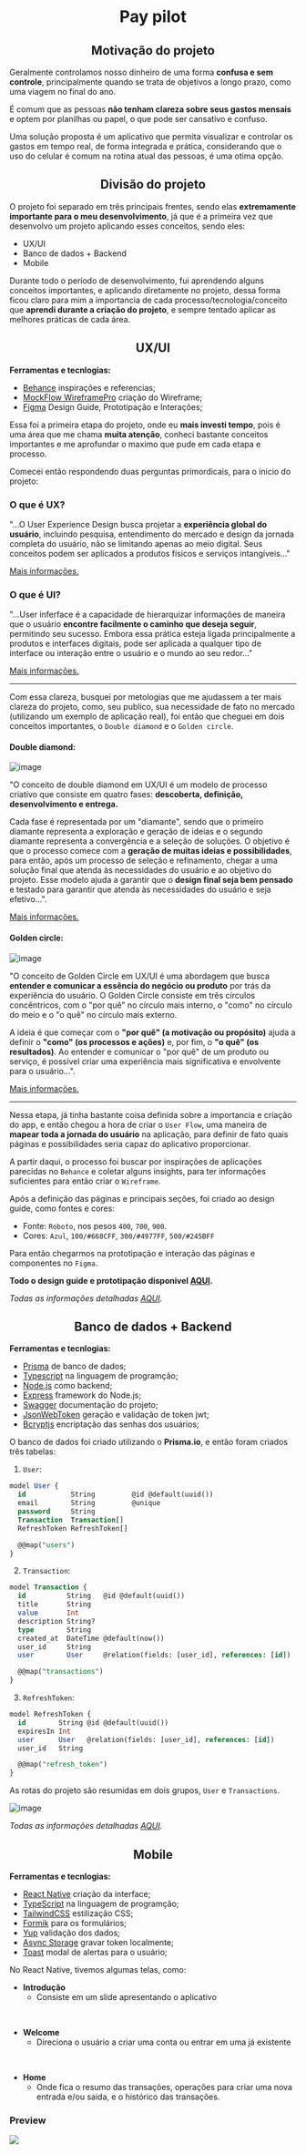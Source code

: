 <h1 align="center"> Pay pilot </h1>

<h2 align="center"> Motivação do projeto  </h2>

Geralmente controlamos nosso dinheiro de uma forma **confusa e sem controle**, principalmente quando se trata de objetivos a longo prazo, como uma viagem no final do ano. 

É comum que as pessoas **não tenham clareza sobre seus gastos mensais** e optem por planilhas ou papel, o que pode ser cansativo e confuso. 

Uma solução proposta é um aplicativo que permita visualizar e controlar os gastos em tempo real, de forma integrada e prática, considerando que o uso do celular é comum na rotina atual das pessoas, é uma otima opção.

<h2 align="center"> Divisão do projeto </h2>

O projeto foi separado em três principais frentes, sendo elas **extremamente importante para o meu desenvolvimento**, já que é a primeira vez que desenvolvo um projeto aplicando esses conceitos, sendo eles:
- UX/UI
- Banco de dados + Backend
- Mobile

Durante todo o período de desenvolvimento, fui aprendendo alguns conceitos importantes, e aplicando diretamente no projeto, dessa forma ficou claro para mim a importancia de cada processo/tecnologia/conceito que **aprendi durante a criação do projeto**, e sempre tentado aplicar as melhores práticas de cada área.

<h2 align="center"> UX/UI </h2>

**Ferramentas e tecnlogias:**
- [Behance](https://www.behance.net/) inspirações e referencias;
- [MockFlow WireframePro](https://www.mockflow.com/apps/wireframepro) criação do Wireframe;
- [Figma](https://www.figma.com/) Design Guide, Prototipação e Interações;

Essa foi a primeira etapa do projeto, onde eu **mais investi tempo**, pois é uma área que me chama **muita atenção**, conheci bastante conceitos importantes e me aprofundar o maximo que pude em cada etapa e processo.

Comecei então respondendo duas perguntas primordicais, para o inicio do projeto:

### O que é UX?

"...O User Experience Design busca projetar a **experiência global do usuário**, incluindo pesquisa, entendimento do mercado e design da jornada completa do usuário, não se limitando apenas ao meio digital. Seus conceitos podem ser aplicados a produtos físicos e serviços intangíveis..."

[Mais informações.](https://www.hostinger.com.br/tutoriais/ux-o-que-e-user-experience)

### O que é UI?

"...User inferface é a capacidade de hierarquizar informações de maneira que o usuário **encontre facilmente o caminho que deseja seguir**, permitindo seu sucesso. Embora essa prática esteja ligada principalmente a produtos e interfaces digitais, pode ser aplicada a qualquer tipo de interface ou interação entre o usuário e o mundo ao seu redor..."

[Mais informações.](https://rockcontent.com/br/blog/o-que-e-ui/)

---

Com essa clareza, busquei por metologias que me ajudassem a ter mais clareza do projeto, como, seu publico, sua necessidade de fato no mercado (utilizando um exemplo de aplicação real), foi então que cheguei em dois conceitos importantes, o `Double diamond` e o `Golden circle`.

#### Double diamond:

![image](https://user-images.githubusercontent.com/69824782/227813040-b1eed382-77a7-46b6-b189-f7f8a2e26dca.png)

"O conceito de double diamond em UX/UI é um modelo de processo criativo que consiste em quatro fases: **descoberta, definição, desenvolvimento e entrega.**

Cada fase é representada por um "diamante", sendo que o primeiro diamante representa a exploração e geração de ideias e o segundo diamante representa a convergência e a seleção de soluções. O objetivo é que o processo comece com a **geração de muitas ideias e possibilidades**, para então, após um processo de seleção e refinamento, chegar a uma solução final que atenda às necessidades do usuário e ao objetivo do projeto. Esse modelo ajuda a garantir que o **design final seja bem pensado** e testado para garantir que atenda às necessidades do usuário e seja efetivo...".

[Mais informações.](https://aelaschool.com/experienciadousuario/double-diamond-como-trabalhar-com-essa-metodologia-na-pratica/)

#### Golden circle:

![image](https://user-images.githubusercontent.com/69824782/227813183-2959351e-10a9-4b18-8886-052596ae345b.png)

"O conceito de Golden Circle em UX/UI é uma abordagem que busca **entender e comunicar a essência do negócio ou produto** por trás da experiência do usuário. O Golden Circle consiste em três círculos concêntricos, com o "por quê" no círculo mais interno, o "como" no círculo do meio e o "o quê" no círculo mais externo. 

A ideia é que começar com o **"por quê" (a motivação ou propósito)** ajuda a definir o **"como" (os processos e ações)** e, por fim, o **"o quê" (os resultados)**. Ao entender e comunicar o "por quê" de um produto ou serviço, é possível criar uma experiência mais significativa e envolvente para o usuário...".

[Mais informações.](https://www.zendesk.com.br/blog/o-que-e-golden-circle/)

---

Nessa etapa, já tinha bastante coisa definida sobre a importancia e criação do app, e então chegou a hora de criar o `User Flow`, uma maneira de **mapear toda a jornada do usuário** na aplicação, para definir de fato quais páginas e possibilidades seria capaz do aplicativo proporcionar.

A partir daqui, o processo foi buscar por inspirações de aplicações parecidas no `Behance` e coletar alguns insights, para ter informações suficientes para então criar o `Wireframe`.

Após a definição das páginas e principais seções, foi criado ao design guide, como fontes e cores:
- Fonte: `Roboto`, nos pesos `400`, `700`, `900`.
- Cores: `Azul`, `100/#668CFF`, `300/#4977FF`, `500/#245BFF`

Para então chegarmos na prototipação e interação das páginas e componentes no `Figma`.

**Todo o design guide e prototipação disponivel [AQUI](https://www.figma.com/file/WQ0y9ploZyCotRBJQs3HXv/Finance-App?node-id=1%3A497&t=fiSIHRQcHxCWIiAc-1).**

_Todas as informações detalhadas [AQUI](https://www.figma.com/file/dJh51vXqLjFRa7OYJOvsBP/Project-Full-Stack?node-id=1-238&t=ajojCgQxDQx1Npbd-4)._

<h2 align="center"> Banco de dados + Backend </h2>

**Ferramentas e tecnlogias:**
- [Prisma](https://www.prisma.io/) de banco de dados;
- [Typescript](https://typescript.org/) na linguagem de programção;
- [Node.js](https://nodejs.org) como backend;
- [Express](https://expressjs.com/pt-br/) framework do Node.js;
- [Swagger](https://swagger.io/) documentação do projeto;
- [JsonWebToken](https://github.com/auth0/node-jsonwebtoken) geração e validação de token jwt;
- [Bcryptjs](https://github.com/dcodeIO/bcrypt.js) encriptação das senhas dos usuários;

O banco de dados foi criado utilizando o **Prisma.io**, e então foram criados três tabelas:

1. `User`:
```sql
model User {
  id           String         @id @default(uuid())
  email        String         @unique
  password     String
  Transaction  Transaction[]
  RefreshToken RefreshToken[]

  @@map("users")
}
```

2. `Transaction`:
```sql
model Transaction {
  id          String   @id @default(uuid())
  title       String
  value       Int
  description String?
  type        String
  created_at  DateTime @default(now())
  user_id     String
  user        User     @relation(fields: [user_id], references: [id])

  @@map("transactions")
}
```

3. `RefreshToken`:
```sql
model RefreshToken {
  id        String @id @default(uuid())
  expiresIn Int
  user      User   @relation(fields: [user_id], references: [id])
  user_id   String

  @@map("refresh_token")
}

```

As rotas do projeto são resumidas em dois grupos, `User` e `Transactions`.

![image](https://user-images.githubusercontent.com/69824782/227813563-14b79b97-4ce7-4a73-96e6-a1c552e9a411.png)

_Todas as informações detalhadas [AQUI](https://www.figma.com/file/dJh51vXqLjFRa7OYJOvsBP/Project-Full-Stack?node-id=1-509&t=ajojCgQxDQx1Npbd-4)._

<h2 align="center"> Mobile </h2>

**Ferramentas e tecnlogias:**
- [React Native](https://reactnative.dev/) criação da interface;
- [TypeScript](https://typescript.org/) na linguagem de programção;
- [TailwindCSS](https://tailwindcss.com/) estilização CSS;
- [Formik](https://formik.org/) para os formulários;
- [Yup](https://www.npmjs.com/package/yup) validação dos dados;
- [Async Storage](https://reactnative.dev/docs/asyncstorage) gravar token localmente;
- [Toast](https://www.npmjs.com/package/react-native-toast-notifications) modal de alertas para o usuário;

No React Native, tivemos algumas telas, como: 
- **Introdução**
  - Consiste em um slide apresentando o aplicativo
<br/>

- **Welcome**
  - Direciona o usuário a criar uma conta ou entrar em uma já existente
<br/>

- **Home**
  - Onde fica o resumo das transações, operações para criar uma nova entrada e/ou saida, e o histórico das transações.

### Preview

<img src="https://github.com/EduardooPV/pay-pilot/blob/e4fe5dad794f3dce45ae077b548334eb019bf061/mobile/gif/preview.gif" />
